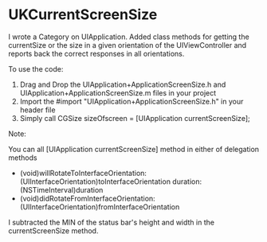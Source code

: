 UKCurrentScreenSize
===================
I wrote a Category on UIApplication. 
Added class methods for getting the currentSize or the size in a given orientation of the UIViewController and reports back the correct responses in all orientations.


To use the code:

1. Drag and Drop the UIApplication+ApplicationScreenSize.h and UIApplication+ApplicationScreenSize.m files in your project
2. Import the #import "UIApplication+ApplicationScreenSize.h" in your header file
3. Simply call CGSize sizeOfscreen = [UIApplication currentScreenSize];


Note:

You can all [UIApplication currentScreenSize] method in either of delegation methods

- (void)willRotateToInterfaceOrientation:(UIInterfaceOrientation)toInterfaceOrientation duration:(NSTimeInterval)duration
- (void)didRotateFromInterfaceOrientation:(UIInterfaceOrientation)fromInterfaceOrientation

I subtracted the MIN of the status bar's height and width in the currentScreenSize method.
